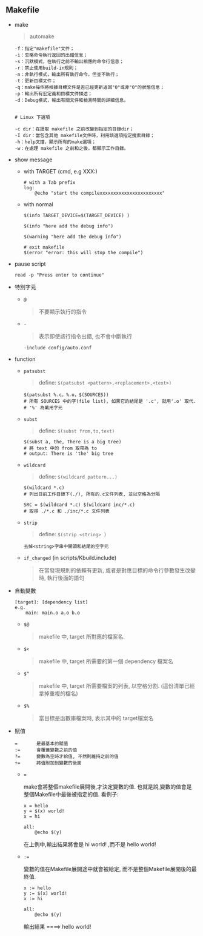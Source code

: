 Makefile
---
+ make
    > automake

    ```
    -f：指定"makefile"文件；
    -i：忽略命令執行返回的出錯信息；
    -s：沉默模式，在執行之前不輸出相應的命令行信息；
    -r：禁止使用build-in規則；
    -n：非執行模式，輸出所有執行命令，但並不執行；
    -t：更新目標文件；
    -q：make操作將根據目標文件是否已經更新返回"0"或非"0"的狀態信息；
    -p：輸出所有宏定義和目標文件描述；
    -d：Debug模式，輸出有關文件和檢測時間的詳細信息。


    # Linux 下選項

    -c dir：在讀取 makefile 之前改變到指定的目錄dir；
    -I dir：當包含其他 makefile文件時，利用該選項指定搜索目錄；
    -h：help文擋，顯示所有的make選項；
    -w：在處理 makefile 之前和之後，都顯示工作目錄。

    ```

+ show message
    - with TARGET (cmd, e.g XXX:)
        ```
        # with a Tab prefix
        log:
            @echo "start the compilexxxxxxxxxxxxxxxxxxxxxxx"

        ```
    - with normal
        ```
        $(info TARGET_DEVICE=$(TARGET_DEVICE) )

        $(info "here add the debug info")

        $(warning "here add the debug info")

        # exit makefile
        $(error "error: this will stop the compile")

        ```

+ pause script
    ```
    read -p "Press enter to continue"
    ```
+ 特別字元


    - `@`
        > 不要顯示執行的指令

    - `-`
        > 表示即使該行指令出錯, 也不會中斷執行
        ```
        -include config/auto.conf
        ```

+ function
    - `patsubst`
        > define: `$(patsubst <pattern>,<replacement>,<text>)`
        ```
        $(patsubst %.c，%.o，$(SOURCES))
        # 所有 SOURCES 中的字(file list), 如果它的結尾是 '.c', 就用'.o' 取代.
        # '%' 為萬用字元
        ```

    - `subst`
        > define: `$(subst from,to,text)`
        ```
        $(subst a, the, There is a big tree)
        # 將 text 中的 from 取帶為 to
        # output: There is 'the' big tree
        ```

    - `wildcard`
        > define: `$(wildcard pattern...)`
        ```
        $(wildcard *.c)
        # 列出目前工作目錄下(./), 所有的.c文件列表, 並以空格為分隔

        SRC = $(wildcard *.c) $(wildcard inc/*.c)
        # 取得 ./*.c 和 ./inc/*.c 文件列表
        ```

    - `strip`
        > define: `$(strip <string> )`
        ```
        去掉<string>字串中開頭和結尾的空字元
        ```

    - `if_changed` (in scripts/Kbuild.include)
        > 在當發現規則的依賴有更新, 或者是對應目標的命令行參數發生改變時, 執行後面的語句
    
+ 自動變數
    ```
    [target]: [dependency list]
    e.g.
        main: main.o a.o b.o
    ```

    - `$@`
        > makefile 中, target 所對應的檔案名.

    - `$<`
        > makefile 中, target 所需要的第一個 dependency 檔案名

    - `$^`
        > makefile 中, target 所需要檔案的列表, 以空格分割. (這份清單已經拿掉重複的檔名)

    - `$%`
        > 當目標是函數庫檔案時, 表示其中的 target檔案名

+ 賦值

    ```
    =       是最基本的賦值
    :=      會覆蓋變數之前的值
    ?=      變數為空時才給值, 不然則維持之前的值
    +=      將值附加到變數的後面
    ```

    - `=`

        make會將整個makefile展開後,才決定變數的值. 也就是說,變數的值會是整個Makefile中最後被指定的值. 看例子:
        ```
        x = hello
        y = $(x) world!
        x = hi

        all:
            @echo $(y)
        ```

        在上例中,輸出結果將會是 hi world! ,而不是 hello world!


    - `:=`

        變數的值在Makefile展開途中就會被給定, 而不是整個Makefile展開後的最終值.
        ```
        x := hello
        y := $(x) world!
        x := hi

        all:
            @echo $(y)
        ```
        輸出結果 ====> hello world!



